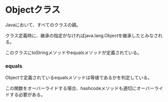 # Objectクラス
Javaにおいて、すべてのクラスの親。

クラス定義時に、継承の指定がなければjava.lang.Objectを継承したとみなされる。

このクラスにtoStringメソッドやequalsメソッドが定義されている。

### equals
Objectで定義されているequalsメソッドは等値であるかを判定している。

この関数をオーバーライドする場合、hashcodeメソッドも適切にオーバーライドする必要がある。

